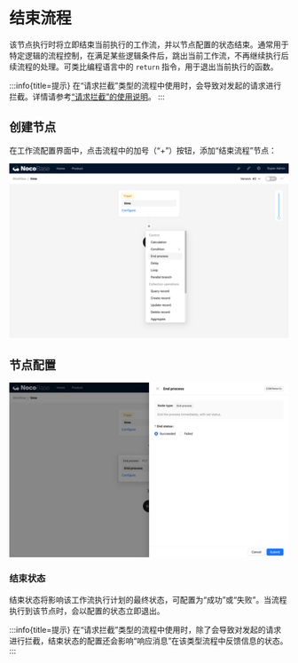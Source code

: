 # 结束流程

该节点执行时将立即结束当前执行的工作流，并以节点配置的状态结束。通常用于特定逻辑的流程控制，在满足某些逻辑条件后，跳出当前工作流，不再继续执行后续流程的处理。可类比编程语言中的 `return` 指令，用于退出当前执行的函数。

:::info{title=提示}
在“请求拦截”类型的流程中使用时，会导致对发起的请求进行拦截。详情请参考[“请求拦截”的使用说明](../../../../workflow-request-interceptor/index/index.md)。
:::

## 创建节点

在工作流配置界面中，点击流程中的加号（“+”）按钮，添加“结束流程”节点：

![结束流程_添加](./create-node.png)

## 节点配置

![结束流程_节点配置](./configuration.png)

### 结束状态

结束状态将影响该工作流执行计划的最终状态，可配置为“成功”或“失败”。当流程执行到该节点时，会以配置的状态立即退出。

:::info{title=提示}
在“请求拦截”类型的流程中使用时，除了会导致对发起的请求进行拦截，结束状态的配置还会影响“响应消息”在该类型流程中反馈信息的状态。
:::
